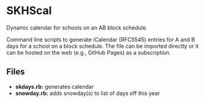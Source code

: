 # SKHScal

Dynamic calendar for schools on an AB block schedule.

Command line scripts to generate iCalendar (RFC5545) entries for A and B days for a school on a block schedule. The file can be imported directly or it can be hosted on the web (e.g., GitHub Pages) as a subscription.

## Files

* **skdays.rb:** generates calendar
* **snowday.rb:** adds snowday(s) to list of days off this year
